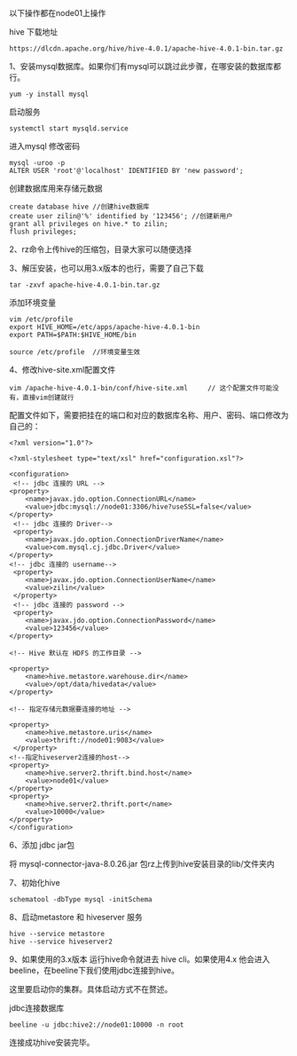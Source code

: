 以下操作都在node01上操作

hive  下载地址

```
https://dlcdn.apache.org/hive/hive-4.0.1/apache-hive-4.0.1-bin.tar.gz
```


1、安装mysql数据库。如果你们有mysql可以跳过此步骤，在哪安装的数据库都行。

```
yum -y install mysql
```

启动服务

```
systemctl start mysqld.service
```

进入mysql 修改密码

```mysql
mysql -uroo -p
ALTER USER 'root'@'localhost' IDENTIFIED BY 'new password';
```

创建数据库用来存储元数据

```
create database hive //创建hive数据库
create user zilin@'%' identified by '123456'; //创建新用户
grant all privileges on hive.* to zilin;
flush privileges;
```

2、rz命令上传hive的压缩包，目录大家可以随便选择

3、解压安装，也可以用3.x版本的也行，需要了自己下载

```tar
tar -zxvf apache-hive-4.0.1-bin.tar.gz
```

添加环境变量

```
vim /etc/profile
export HIVE_HOME=/etc/apps/apache-hive-4.0.1-bin
export PATH=$PATH:$HIVE_HOME/bin

source /etc/profile  //环境变量生效
```

4、修改hive-site.xml配置文件

```
vim /apache-hive-4.0.1-bin/conf/hive-site.xml     // 这个配置文件可能没有，直接vim创建就行
```

配置文件如下，需要把挂在的端口和对应的数据库名称、用户、密码、端口修改为自己的：

```
<?xml version="1.0"?>

<?xml-stylesheet type="text/xsl" href="configuration.xsl"?>

<configuration>
 <!-- jdbc 连接的 URL -->
<property>
    <name>javax.jdo.option.ConnectionURL</name>
    <value>jdbc:mysql://node01:3306/hive?useSSL=false</value>
</property>
 <!-- jdbc 连接的 Driver-->
 <property>
    <name>javax.jdo.option.ConnectionDriverName</name>
    <value>com.mysql.cj.jdbc.Driver</value>
</property>
<!-- jdbc 连接的 username-->
 <property>
    <name>javax.jdo.option.ConnectionUserName</name>
    <value>zilin</value>
 </property>
 <!-- jdbc 连接的 password -->
 <property>
    <name>javax.jdo.option.ConnectionPassword</name>
    <value>123456</value>
</property>

<!-- Hive 默认在 HDFS 的工作目录 -->

<property>
    <name>hive.metastore.warehouse.dir</name>
    <value>/opt/data/hivedata</value>
</property>

<!-- 指定存储元数据要连接的地址 -->

<property>
    <name>hive.metastore.uris</name>
    <value>thrift://node01:9083</value>
 </property>
<!--指定hiveserver2连接的host-->
<property>
	<name>hive.server2.thrift.bind.host</name>
	<value>node01</value>
</property>
<property>
	<name>hive.server2.thrift.port</name>
	<value>10000</value>
</property>
</configuration>
```

6、添加 jdbc jar包

将  mysql-connector-java-8.0.26.jar 包rz上传到hive安装目录的lib/文件夹内

7、初始化hive

```
schematool -dbType mysql -initSchema
```

8、启动metastore 和 hiveserver 服务

```
hive --service metastore
hive --service hiveserver2
```

9、如果使用的3.x版本  运行hive命令就进去 hive cli。如果使用4.x 他会进入beeline，在beeline下我们使用jdbc连接到hive。

这里要启动你的集群。具体启动方式不在赘述。

jdbc连接数据库

```
beeline -u jdbc:hive2://node01:10000 -n root
```

连接成功hive安装完毕。
